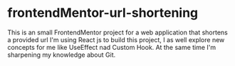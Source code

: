 # frontendMentor-url-shortening
This is an small FrontendMentor project for a web application that shortens a provided url 
I'm using React js to build this project, I as well explore new concepts for me like UseEffect nad Custom Hook.
At the same time I'm sharpening my knowledge about Git.

